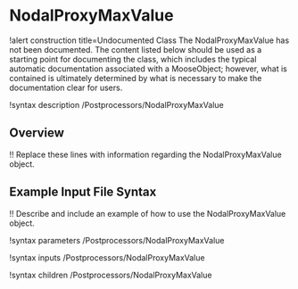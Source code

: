 # NodalProxyMaxValue

!alert construction title=Undocumented Class
The NodalProxyMaxValue has not been documented. The content listed below should be used as a starting point for
documenting the class, which includes the typical automatic documentation associated with a
MooseObject; however, what is contained is ultimately determined by what is necessary to make the
documentation clear for users.

!syntax description /Postprocessors/NodalProxyMaxValue

## Overview

!! Replace these lines with information regarding the NodalProxyMaxValue object.

## Example Input File Syntax

!! Describe and include an example of how to use the NodalProxyMaxValue object.

!syntax parameters /Postprocessors/NodalProxyMaxValue

!syntax inputs /Postprocessors/NodalProxyMaxValue

!syntax children /Postprocessors/NodalProxyMaxValue
